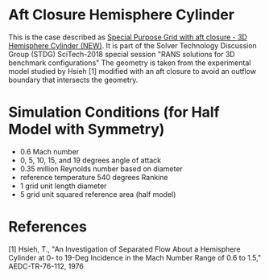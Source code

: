 # Aft Closure Hemisphere Cylinder

This is the case described as 
[Special Purpose Grid with aft closure - 3D Hemisphere Cylinder (NEW)](https://turbmodels.larc.nasa.gov/hc3dnumericspart2_gridsclosed.html).
It is part of the Solver Technology Discussion Group (STDG) SciTech-2018 special session "RANS solutions for 3D benchmark configurations"
The geometry is taken from the experimental model studied by Hsieh [1]
modified with an aft closure to avoid an outflow boundary that
intersects the geometry.

# Simulation Conditions (for Half Model with Symmetry)

- 0.6 Mach number
- 0, 5, 10, 15, and 19 degrees angle of attack
- 0.35 million Reynolds number based on diameter
- reference temperature 540 degrees Rankine
- 1 grid unit length diameter
- 5 grid unit squared reference area (half model)

# References

[1] Hsieh, T., "An Investigation of Separated Flow About a Hemisphere Cylinder at 0- to 19-Deg Incidence in the Mach Number Range of 0.6 to 1.5," AEDC-TR-76-112, 1976